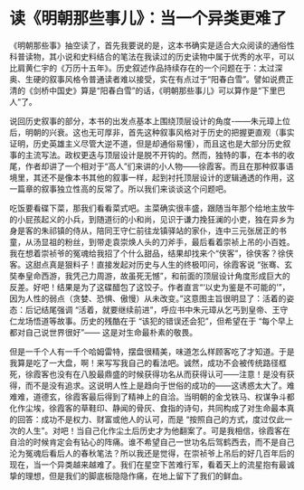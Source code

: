 # 读《明朝那些事儿》：当一个异类更难了


《明朝那些事》抽空读了，首先我要说的是，这本书确实是适合大众阅读的通俗性科普读物，其小说和史料结合的笔法在我读过的历史读物中属于优秀的水平，可以比肩黄仁宇的《万历十五年》。历史叙述作品持续存在的一个问题在于：太过深奥、生硬的叙事风格令普通读者难以接受，实在有点过于“阳春白雪”。譬如说费正清的《剑桥中国史》算是“阳春白雪”的话，《明朝那些事儿》可以算作是“下里巴人”了。

说回历史叙事的部分，本书的出发点基本上围绕顶层设计的角度-——朱元璋上位后，明朝的兴衰。这也无可厚非，首先这种叙事风格对于历史的把握更直观（事实证明，历史英雄主义尽管大逆不道，但是却通俗易懂），而且这也是大部分历史叙事的主流写法。政权更迭与顶层设计是脱不开钩的。然而，独特的事，在本书的收尾，作者却讲了一个相对于“高人”们来讲的小人物——徐霞客。而且在那种叙事语境里，其还不是像本书其他的叙事一样，起到衬托顶层设计的逻辑通透的作用，这一篇章的叙事独立性高的反常了。所以我们来谈谈这个问题吧。

吃饭要看碟下菜，那我们看看菜式吧。主菜确实很丰盛，跟随当年那个给地主放牛的小屁孩起义的小兵，到随道衍的小和尚，见识于谦力挽狂澜的小吏，独在异乡为身是客的朱祁镇的侍从，陪同王守仁前往龙镇驿站的家仆，连中三元张居正的书童，从汤显祖的粉丝，到带走袁崇焕人头的刀斧手，最后看着崇祯上吊的小百姓。我在想着崇祯爷的冤魂给我招了个什么甜品，结果却找来个“侠客”，徐侠客？徐侠客。这甜点真是狠料子！直接发起对历史与人生的终极叩问，徐霞客说 “张骞、玄奘奉皇命西游，我凭己力周游，故虽死无憾”，和前面的顶层设计角度形成巨大的反差。好吧！结果是为了这碟醋包了这饺子。作者直言“‘以史为鉴是不可能的’”，因为人性的弱点（贪婪、恐惧、傲慢）从未改变。”这意图主旨很明显了：活着的姿态：后记结尾强调 “活着，就要继续前进”，呼应书中朱元璋从乞丐到皇帝、王守仁龙场悟道等故事。历史的残酷在于 “该犯的错误还会犯”，但希望在于 “每个早上都对自己说世界很好”—— 这是对生命最朴素的敬畏。

但是一千个人有一千个哈姆雷特，摆盘很精美，味道怎么样顾客吃了才知道。于是我算是吃了一大盘，啊！来写写我自己的看法吧。诚然，成功不会被传统路径框死，徐霞客也没有在八股最鼎盛的时候获得功名从而获得认可——注意！是没有获得，而不是没有追求。这说明人性上是趋向于世俗的成功的——这诱惑太大了。难难难，道德玄，徐霞客最后得到了精神上的自洽。当明朝的金戈铁马、权谋争斗都化作尘埃，徐霞客的草鞋印、静闻的骨灰、食指的诗句，共同构成了对生命最本真的回答：成功不是权力、财富或他人的认可，而是 “按照自己的方式，度过仅此一次的人生”。对吧！当自己化作尘土后历史才为他翻案了。可是我相信，徐霞客在自洽的时候肯定会有钻心的阵痛。谁不希望自己一世功名后驾鹤西去，而不是自己沦为冤魂后看后人的春秋笔法？所以我还是觉得，在崇祯爷上吊后的好几百年后的现在，当一个异类越来越难了。我们在星空下苦难行军，看着天上的流星抱有最诚挚的理想，但是我们的脚底板隐隐作痛，在地上留下了我们的鲜血。

